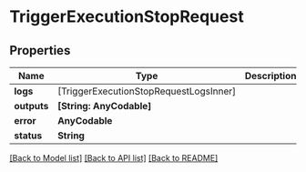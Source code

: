 # TriggerExecutionStopRequest

## Properties
Name | Type | Description | Notes
------------ | ------------- | ------------- | -------------
**logs** | [TriggerExecutionStopRequestLogsInner] |  | 
**outputs** | **[String: AnyCodable]** |  | 
**error** | **AnyCodable** |  | [optional] 
**status** | **String** |  | 

[[Back to Model list]](../README.md#documentation-for-models) [[Back to API list]](../README.md#documentation-for-api-endpoints) [[Back to README]](../README.md)


